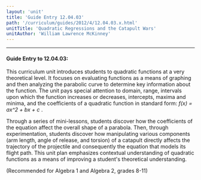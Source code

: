 ```yaml
---
layout: 'unit'
title: 'Guide Entry 12.04.03'
path: '/curriculum/guides/2012/4/12.04.03.x.html'
unitTitle: 'Quadratic Regressions and the Catapult Wars'
unitAuthor: 'William Lawrence McKinney'
---
```


<body>
<hr/>
 <h4>
  Guide Entry to 12.04.03:
 </h4>
 <p>
  This curriculum unit introduces students to quadratic functions at a very theoretical level. It focuses on evaluating functions as a means of graphing and then analyzing the parabolic curve to determine key information about the function. The unit pays special attention to domain, range, intervals upon which the function increases or decreases, intercepts, maxima and minima, and the coefficients of a quadratic function in standard form:
  <i>
   f(x) = ax^2 + bx + c
  </i>
  .
 </p>
<p>
  Through a series of mini-lessons, students discover how the coefficients of the equation affect the overall shape of a parabola. Then, through experimentation, students discover how manipulating various components (arm length, angle of release, and torsion) of a catapult directly affects the trajectory of the projectile and consequently the equation that models its flight path. This unit plan emphasizes contextual understanding of quadratic functions as a means of improving a student's theoretical understanding.
 </p>
<p>
  (Recommended for Algebra 1 and Algebra 2, grades 8-11)
 </p>

</body>
